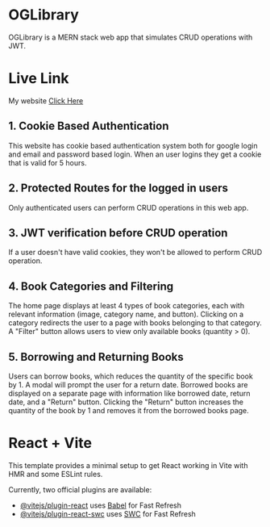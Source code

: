 # OGLibrary

OGLibrary is a MERN stack web app that simulates CRUD operations with JWT.

# Live Link

My website [Click Here](https://library-management-74fff.web.app) 

## 1. Cookie Based Authentication
This website has cookie based authentication system both for google login and email and password based login. When an user logins they get a cookie that is valid for 5 hours. 

## 2. Protected Routes for the logged in users
Only authenticated users can perform CRUD operations in this web app. 

## 3. JWT verification before CRUD operation

If a user doesn't have valid cookies, they won't be allowed to perform CRUD operation.


## 4. Book Categories and Filtering

The home page displays at least 4 types of book categories, each with relevant information (image, category name, and button). Clicking on a category redirects the user to a page with books belonging to that category. A "Filter" button allows users to view only available books (quantity > 0).

## 5. Borrowing and Returning Books
Users can borrow books, which reduces the quantity of the specific book by 1. A modal will prompt the user for a return date. Borrowed books are displayed on a separate page with information like borrowed date, return date, and a "Return" button. Clicking the "Return" button increases the quantity of the book by 1 and removes it from the borrowed books page.

  







# React + Vite

This template provides a minimal setup to get React working in Vite with HMR and some ESLint rules.

Currently, two official plugins are available:

- [@vitejs/plugin-react](https://github.com/vitejs/vite-plugin-react/blob/main/packages/plugin-react/README.md) uses [Babel](https://babeljs.io/) for Fast Refresh
- [@vitejs/plugin-react-swc](https://github.com/vitejs/vite-plugin-react-swc) uses [SWC](https://swc.rs/) for Fast Refresh
